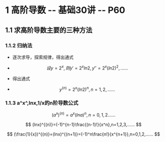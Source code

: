 # 1 高阶导数 -- 基础30讲 -- P60



## 1.1 求高阶导数主要的三种方法



### 1.1.2 归纳法

* 逐次求导，探索规律，得出通式

* $$
  设y=2^x,则y'=2^xln2,y''=2^x(ln2)^2,……
  $$

* 得出通式

* $$
  y^{(n)}=2^x(ln2)^n,n=1,2,……
  $$



### 1.1.3 a^x^,lnx,1/x的n阶导数公式

$$
(a^x)^{(n)}=a^x(lna)^n,n=0,1,2……
$$

$$
(lnx)^{(n)}=(-1)^{n-1}\frac{(n-1)!}{x^n},n=1,2,3,……
$$

$$
(\frac{1}{x})^{(n)}=(lnx)^{(n+1)}=(-1)^n\frac{n!}{x^{n+1}},n=0,1,2,……
$$

